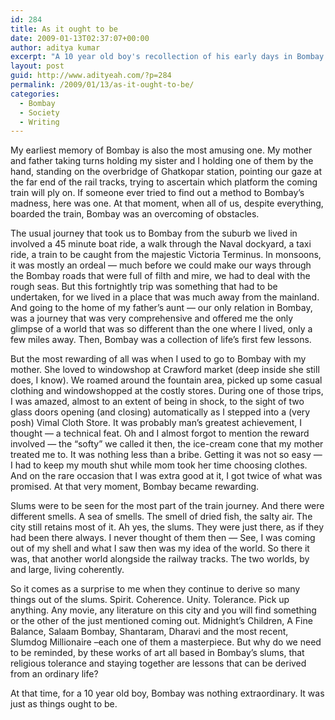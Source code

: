 ```yaml
---
id: 284
title: As it ought to be
date: 2009-01-13T02:37:07+00:00
author: aditya kumar
excerpt: "A 10 year old boy's recollection of his early days in Bombay."
layout: post
guid: http://www.adityeah.com/?p=284
permalink: /2009/01/13/as-it-ought-to-be/
categories:
  - Bombay
  - Society
  - Writing
---
```

My earliest memory of Bombay is also the most amusing one. My mother and father taking turns holding my sister and I holding one of them by the hand, standing on the overbridge of Ghatkopar station, pointing our gaze at the far end of the rail tracks, trying to ascertain which platform the coming train will ply on. If someone ever tried to find out a method to Bombay&#8217;s madness, here was one. At that moment, when all of us, despite everything, boarded the train, Bombay was an overcoming of obstacles.  
  
The usual journey that took us to Bombay from the suburb we lived in involved a 45 minute boat ride, a walk through the Naval dockyard, a taxi ride, a train to be caught from the majestic Victoria Terminus. In monsoons, it was mostly an ordeal &#8212; much before we could make our ways through the Bombay roads that were full of filth and mire, we had to deal with the rough seas. But this fortnightly trip was something that had to be undertaken, for we lived in a place that was much away from the mainland. And going to the home of my father&#8217;s aunt &#8212; our only relation in Bombay, was a journey that was very comprehensive and offered me the only glimpse of a world that was so different than the one where I lived, only a few miles away. Then, Bombay was a collection of life&#8217;s first few lessons.  
  
But the most rewarding of all was when I used to go to Bombay with my mother. She loved to windowshop at Crawford market (deep inside she still does, I know). We roamed around the fountain area, picked up some casual clothing and windowshopped at the costly stores. During one of those trips, I was amazed, almost to an extent of being in shock, to the sight of two glass doors opening (and closing) automatically as I stepped into a (very posh) Vimal Cloth Store. It was probably man&#8217;s greatest achievement, I thought &#8212; a technical feat. Oh and I almost forgot to mention the reward involved &#8212; the &#8220;softy&#8221; we called it then, the ice-cream cone that my mother treated me to. It was nothing less than a bribe. Getting it was not so easy &#8212; I had to keep my mouth shut while mom took her time choosing clothes. And on the rare occasion that I was extra good at it, I got twice of what was promised. At that very moment, Bombay became rewarding.  
  
Slums were to be seen for the most part of the train journey. And there were different smells. A sea of smells. The smell of dried fish, the salty air. The city still retains most of it. Ah yes, the slums. They were just there, as if they had been there always. I never thought of them then &#8212; See, I was coming out of my shell and what I saw then was my idea of the world. So there it was, that another world alongside the railway tracks. The two worlds, by and large, living coherently.  
  
So it comes as a surprise to me when they continue to derive so many things out of the slums. Spirit. Coherence. Unity. Tolerance. Pick up anything. Any movie, any literature on this city and you will find something or the other of the just mentioned coming out. Midnight&#8217;s Children, A Fine Balance, Salaam Bombay, Shantaram, Dharavi and the most recent, Slumdog Millionaire &#8211;each one of them a masterpiece. But why do we need to be reminded, by these works of art all based in Bombay&#8217;s slums, that religious tolerance and staying together are lessons that can be derived from an ordinary life?  
  
At that time, for a 10 year old boy, Bombay was nothing extraordinary. It was just as things ought to be.